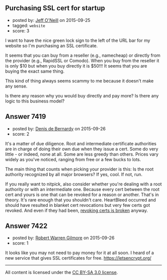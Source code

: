 ## Purchasing SSL cert for startup

- posted by: [Jeff O'Neill](https://stackexchange.com/users/46273/jeff-o-neill) on 2015-09-25
- tagged: `website`
- score: 3

<p>I want to have the nice green lock sign to the left of the URL bar for my website so I'm purchasing an SSL certificate.</p>

<p>It seems that you can buy from a reseller (e.g., namecheap) or directly from the provider (e.g., RapidSSL or Comodo).  When you buy from the reseller it is only $10 but when you buy directly it is $50!!!  It seems that you are buying the exact same thing.</p>

<p>This kind of thing always seems scammy to me because it doesn't make any sense.</p>

<p>Is there any reason why you would buy directly and pay more?  Is there any logic to this business model?</p>



## Answer 7419

- posted by: [Denis de Bernardy](https://stackexchange.com/users/182468/denis-de-bernardy) on 2015-09-26
- score: 2

<p>It's a matter of due diligence. Root and intermediate certificate authorities are in charge of doing their own due when they issue a cert. Some do very little - or indeed, none at all. Some are less greedy than others. Prices vary widely as you've noticed, ranging from free or a few bucks to lots.</p>

<p>The main thing that counts when picking your provider is this: Is the root authority recognized by all major browsers? If yes, cool. If not, run.</p>

<p>If you really want to nitpick, also consider whether you're dealing with a root authority or with an intermediate one. Because every cert between the root cert and yours is one that can be revoked for a reason or another. That's in theory. It's rare enough that you shouldn't care. HeartBleed occurred and should have resulted in blanket cert revocations but very few certs got revoked. And even if they had been, <a href="http://news.netcraft.com/archives/2013/05/13/how-certificate-revocation-doesnt-work-in-practice.html" rel="nofollow">revoking certs is broken</a> anyway.</p>



## Answer 7422

- posted by: [Robert Warren Gilmore](https://stackexchange.com/users/335394/robert-warren-gilmore) on 2015-09-26
- score: 1

<p>It looks like you may not need to pay money for it at all soon. I heard of a new service that gives SSL certificates for free. <a href="https://letsencrypt.org/" rel="nofollow">https://letsencrypt.org/</a></p>




---

All content is licensed under the [CC BY-SA 3.0 license](https://creativecommons.org/licenses/by-sa/3.0/).
